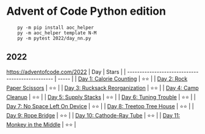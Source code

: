 # Advent of Code Python edition

```
    py -m pip install aoc_helper
    py -m aoc_helper template N-M
    py -m pytest 2022/day_nn.py
```

## 2022
https://adventofcode.com/2022
| Day                                              | Stars |
| ------------------------------------------------ | ----- |
| [Day 1: Calorie Counting](2022/day_01.py)        | ⭐⭐    |
| [Day 2: Rock Paper Scissors](2022/day_02.py)     | ⭐⭐    |
| [Day 3: Rucksack Reorganization](2022/day_03.py) | ⭐⭐    |
| [Day 4: Camp Cleanup](2022/day_04.py)            | ⭐⭐    |
| [Day 5: Supply Stacks](2022/day_05.py)           | ⭐⭐    |
| [Day 6: Tuning Trouble](2022/day_06.py)          | ⭐⭐    |
| [Day 7: No Space Left On Device](2022/day_07.py) | ⭐⭐    |
| [Day 8: Treetop Tree House](2022/day_08.py)      | ⭐⭐    |
| [Day 9: Rope Bridge](2022/day_09.py)             | ⭐⭐    |
| [Day 10: Cathode-Ray Tube](2022/day_10.py)       | ⭐⭐    |
| [Day 11: Monkey in the Middle](2022/day_11.py)   | ⭐⭐    |